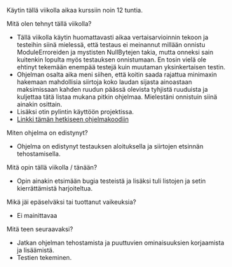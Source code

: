 Käytin tällä viikolla aikaa kurssiin noin 12 tuntia. 

Mitä olen tehnyt tällä viikolla?
- Tällä viikolla käytin huomattavasti aikaa vertaisarvioinnin tekoon ja testeihin siinä mielessä, että testaus ei meinannut millään onnistu ModuleErroreiden ja mystisten NullBytejen takia, mutta onneksi sain kuitenkin lopulta myös testauksen onnistumaan. En tosin vielä ole ehtinyt tekemään enempää testejä kuin muutaman yksinkertaisen testin.
- Ohjelman osalta aika meni siihen, että koitin saada rajattua minimaxin hakemaan mahdollisia siirtoja koko laudan sijasta ainoastaan maksimissaan kahden ruudun päässä olevista tyhjistä ruuduista ja kuljettaa tätä listaa mukana pitkin ohjelmaa. Mielestäni onnistuin siinä ainakin osittain.
- Lisäksi otin pylintin käyttöön projektissa.
- [Linkki tämän hetkiseen ohjelmakoodiin](xoxo.py)
  
Miten ohjelma on edistynyt?
- Ohjelma on edistynyt testauksen aloituksella ja siirtojen etsinnän tehostamisella.
  
Mitä opin tällä viikolla / tänään?
- Opin ainakin etsimään bugia testeistä ja lisäksi tuli listojen ja setin kierrättämistä harjoiteltua.

Mikä jäi epäselväksi tai tuottanut vaikeuksia?
- Ei mainittavaa
  
Mitä teen seuraavaksi?
- Jatkan ohjelman tehostamista ja puuttuvien ominaisuuksien korjaamista ja lisäämistä. 
- Testien tekeminen.
